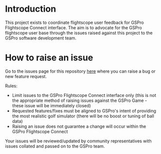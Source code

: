 # Introduction

This project exists to coordinate flightscope user feedback for GSPro Flightscope Connect interface.
The aim is to advocate for the GSPro flightscope user base through the issues raised against this project to the GSPro software development team.

# How to raise an issue
Go to the issues page for this repository [here](https://github.com/GSPro-Flightscope-Connect/gspro-flightscope-connect/issues) where you can raise a bug or new feature request.

Rules:
- Limit issues to the GSPro Flightscope Connect interface only (this is not the appropriate method of raising issues against the GSPro Game - these issue will be immediately closed)
- Requested features/fixes must be aligned to GSPro's intent of providing the most realistic golf simulator (there will be no boost or tuning of ball data)
- Raising an issue does not guarantee a change will occur within the GSPro Flightscope Connect

Your issues will be reviewed/updated by community representatives with issues collated and passed on to the GSPro team.







